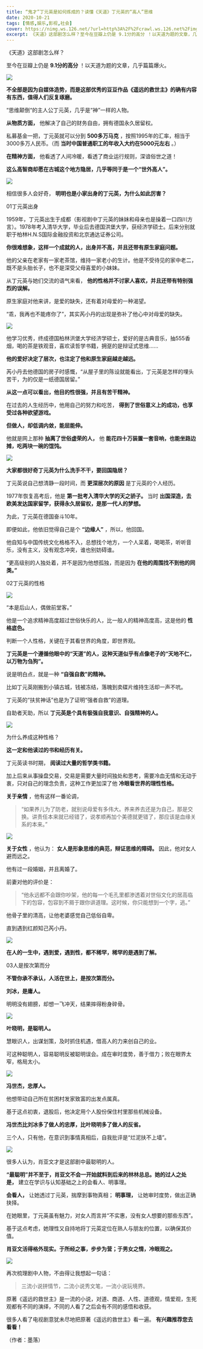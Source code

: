 ```yaml
---
title: “鬼才”丁元英是如何炼成的？读懂《天道》丁元英的“高人”思维
date: 2020-10-21
tags: [情感,娱乐,影视,社会]
cover: https://nimg.ws.126.net/?url=http%3A%2F%2Fcrawl.ws.126.net%2Fimg%2F8d24390b22bec0fe021ddb784d586de6.jpg&thumbnail=650x2147483647&quality=80&type=jpg
excerpt: 《天道》这部剧怎么样？至今在豆瓣上仍是 9.1分的高分 ！以天道为题的文章，几乎篇篇爆火。
---
```

《天道》这部剧怎么样？

至今在豆瓣上仍是 **9.1分的高分** ！以天道为题的文章，几乎篇篇爆火。

![](https://nimg.ws.126.net/?url=http%3A%2F%2Fcrawl.ws.126.net%2Fimg%2F8d24390b22bec0fe021ddb784d586de6.jpg&thumbnail=650x2147483647&quality=80&type=jpg)  

**不全部是因为自媒体造势，而是这部优秀的豆豆作品《遥远的救世主》的确有内容有东西，值得人们反复琢磨。**

“思维颠倒“的主人公丁元英，几乎是“神”一样的人物。

**从物质方面，** 他解决了自己的财务自由，拥有德国永久居留权。

私募基金一把，丁元英就可以分到 **500多万马克** ，按照1995年的汇率，相当于3000多万人民币。（而
**当时中国普通职工的年收入大约在5000元左右** 。）

**在精神方面，** 他看透了人间冷暖，看透了商业运行规则，深谙俗世之道！

**这么高智商却愿在古城这个地方隐居，几乎等同于是一个“世外高人”。**

![](https://nimg.ws.126.net/?url=http%3A%2F%2Fcrawl.ws.126.net%2Fimg%2F50a960e3ea6f182d0c68d2529f227bac.jpg&thumbnail=650x2147483647&quality=80&type=jpg)  

相信很多人会好奇， **明明也是小家出身的丁元英，为什么如此厉害？**

01丁元英出身

1959年，丁元英出生于成都（影视剧中丁元英的妹妹和母亲也是操着一口四川方言）。1978年考入清华大学，毕业后去德国洪堡大学，获经济学硕士。后来分别就职于柏林H.N.S国际金融投资和北京通达证券公司。

**你很难想象，这样一个成就的人，出身并不高，并且还带有原生家庭问题。**

他的父亲在老家有一家老茶馆，维持一家老小的生计。他是不受待见的家中老二，既不是头胎长子，也不是深受父母喜爱的小妹妹。

从丁元英与她们交流的语气来看， **他的性格并不讨家人喜欢，并且还带有特别强烈的误解。**

原生家庭对他来讲，是爱的缺失，还有着对母爱的一种渴望。

“乖，我再也不能疼你了”，其实芮小丹的出现是弥补了他心中对母爱的缺失。

![](https://nimg.ws.126.net/?url=http%3A%2F%2Fcrawl.ws.126.net%2Fimg%2Fdf9ff698022ea33bc5d38aa8ec50497b.jpg&thumbnail=650x2147483647&quality=80&type=jpg)  

他学习优秀，终成德国柏林洪堡大学经济学硕士，爱好的是古典音乐，抽555香烟，喝的茶是铁观音，喜欢读哲学书籍，拥趸的是辩证式思维......

**他的爱好决定了层次，也注定了他和原生家庭越走越远。**

芮小丹去他德国的房子时感慨，“从屋子里的陈设就能看出，丁元英是怎样的埋头苦干，为的仅是一纸德国居留。”

**从这一点可以看出，他目的性很强，并且有苦干精神。**

在过去的人生经历中，他用自己的努力和吃苦， **得到了世俗意义上的成功，也享受过各种欲望游戏。**

**但做人，却低调内敛，能屈能伸。**

他就是网上那种 **抽离了世俗虚荣的人，** 他 **能花四十万装置一套音响，也能坐路边摊，吃两块一碗的馄饨。**

![](https://nimg.ws.126.net/?url=http%3A%2F%2Fcrawl.ws.126.net%2Fimg%2Fea22cd975beaab662acf26999634bee5.jpg&thumbnail=650x2147483647&quality=80&type=jpg)  

**大家都很好奇丁元英为什么洗手不干，要回国隐居？**

丁元英说自己想清静一段时间，而 **更深层次的原因** 是丁元英的个人经历。

1977年恢复高考后，他是 **第一批考入清华大学的天之骄子。** 当时 **出国深造，去欧美发达国家留学，获得永久居留权，是那一代人的梦想。**

为此，丁元英在德国奋斗10年。

即便如此，他依旧觉得自己是个 **“边缘人”** ，所以，他回国。

他自知与中国传统文化格格不入，总想找个地方，一个人呆着，喝喝茶，听听音乐，没有主义，没有观念冲突，谁也别妨碍谁。

“更高级别的人独处着，并不是因为他想孤独，而是因为 **在他的周围找不到他的同类。”**

02丁元英的性格

![](https://nimg.ws.126.net/?url=http%3A%2F%2Fcrawl.ws.126.net%2Fimg%2Ff2f6257f80984aa1cd1f294ce2464b3a.jpg&thumbnail=650x2147483647&quality=80&type=jpg)  

“本是后山人，偶做前堂客。”

他是一个追求精神高度超过世俗快乐的人，比一般人的精神高度高，这是他的 **性格底色。**

判断一个人性格，关键在于其看世界的角度，即世界观。

**丁元英是一个遵循他眼中的“天道”的人，这种天道似乎有点像老子的“天地不仁，以万物为刍狗”。**

说是明白点，就是一种 **“自强自救”的精神。**

比如丁元英刚搬到小镇古城，钱被冻结，落魄到卖碟片维持生活却一声不吭。

丁元英的“扶贫神话”也是为了证明“强者自救”的道理。

自助者天助，所以 **丁元英是个具有极强自我意识、自强精神的人。**

![](https://nimg.ws.126.net/?url=http%3A%2F%2Fcrawl.ws.126.net%2Fimg%2F748792b0937515d6f5765d2bba35e3d6.jpg&thumbnail=650x2147483647&quality=80&type=jpg)  

为什么养成这种性格？

**这一定和他读过的书和经历有关。**

丁元英读书时期， **阅读过大量的哲学类书籍。**

加上后来从事操盘交易，交易是需要大量时间独处和思考，需要冷血无情和无动于衷，只对自己的理念负责，这种工作更加深了他 **冷眼看世界的理性性格。**

**关于亲情** ，他有这样一番论调，

> “如果养儿为了防老，就别说母爱有多伟大。养来养去还是为自己，那是交换。讲责任本来就已经错了，说孝顺再加个美德就更错了，那应该是血缘关系的本来。”

  

![](https://nimg.ws.126.net/?url=http%3A%2F%2Fcrawl.ws.126.net%2Fimg%2F6b464bc390bbd8e3e4cd2c6273bec435.jpg&thumbnail=650x2147483647&quality=80&type=jpg)  

**关于女性** ，他认为： **女人是形象思维的典范，辩证思维的障碍。** 因此，他对女人避而远之。

他有过一段婚姻，并且离婚了。

前妻对他的评价是：

> “他永远都不会跟你吵架，他的每一个毛孔里都渗透着对世俗文化的居高临下的包容，包容到不屑于跟你讲道理。这时候，你只能想到一个字，逃。”

  

他骨子里的清高，让他老婆感觉自己低俗自卑。

直到遇到红颜知己芮小丹。

![](https://nimg.ws.126.net/?url=http%3A%2F%2Fcrawl.ws.126.net%2Fimg%2F586d4a77ffb0acc7b28e956010a40400.jpg&thumbnail=650x2147483647&quality=80&type=jpg)  

**在人的一生中，遇到爱，遇到性，都不稀罕，稀罕的是遇到了解。**

03人是按次第而分

**不管你承不承认，人活在世上，是按次第而分。**

**刘冰，是庸人。**

明明没有翅膀，却想一飞冲天，结果摔得粉身碎骨。

![](https://nimg.ws.126.net/?url=http%3A%2F%2Fcrawl.ws.126.net%2Fimg%2Fc27c0d9c0363c358877c960e22bf452f.jpg&thumbnail=650x2147483647&quality=80&type=jpg)  

**叶晓明，是聪明人。**

慧眼识人，出谋划策，及时抓住机遇，借高人的力来创自己的业。

可这种聪明人，容易聪明反被聪明误会。成在审时度势，善于借力；败在眼界太窄，格局太小。

![](https://nimg.ws.126.net/?url=http%3A%2F%2Fcrawl.ws.126.net%2Fimg%2Fa557e372279e953d892d8a391b5e0066.jpg&thumbnail=650x2147483647&quality=80&type=jpg)  

**冯世杰，忠厚人。**

他想带动自己所在贫困村发家致富的出发点属真。

基于这点初衷，退股后，他决定用个人股份保住村里那些机械设备。

**冯世杰比刘冰多了做人的忠厚，比叶晓明多了做人的反省。**

三个人，只有他，在意识到事情真相后，自我批评是“烂泥扶不上墙”。

![](https://nimg.ws.126.net/?url=http%3A%2F%2Fcrawl.ws.126.net%2Fimg%2F18f77363e670efd432aad813c819e3ee.jpg&thumbnail=650x2147483647&quality=80&type=jpg)  

很多人认为，肖亚文才是这部剧中最聪明的人。

**“最聪明”并不至于，肖亚文不会一开始就料到后来的林林总总。她的过人之处是，** 建立在学识与认知基础之上的会看人、明事理。

**会看人，** 让她透过丁元英，揣摩到事物真相； **明事理，** 让她审时度势，做出正确抉择。

在她眼里，丁元英虽有魅力，对女人而言并“不实惠，没有女人想要的那些东西”。

基于这点考虑，她理性又自持地将丁元英定位在熟人与朋友的位置，以确保其价值。

**肖亚文活得格外现实。于所经之事，步步为营；于男女之情，冷眼观之。**

![](https://nimg.ws.126.net/?url=http%3A%2F%2Fcrawl.ws.126.net%2Fimg%2Fc4e8f1fca5d2eae64e9f55329afb21f7.jpg&thumbnail=650x2147483647&quality=80&type=jpg)  

再次梳理剧中人物，不由得让我想起一句话：

> 三流小说拼情节，二流小说秀文笔，一流小说玩境界。

  

原著《遥远的救世主》是一流的小说，对道、商道、人性、道德观，情爱观，生死观都有不同的演绎，不同的人看了之后会有不同的感悟和收获。

很多人看了电视剧意犹未尽地把原著《遥远的救世主》看一遍。 **有兴趣推荐您去看看！**

（作者：墨落）

